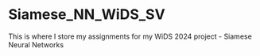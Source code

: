 # Siamese_NN_WiDS_SV
This is where I store my assignments for my WiDS 2024 project - Siamese Neural Networks 
